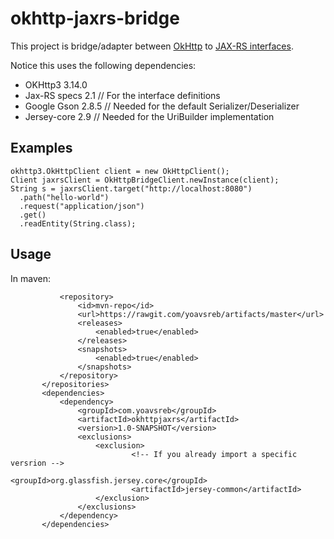 # okhttp-jaxrs-bridge

This project is bridge/adapter between [OkHttp](https://github.com/square/okhttp) to [JAX-RS interfaces](https://github.com/jax-rs).

Notice this uses the following dependencies:
* OKHttp3 3.14.0
* Jax-RS specs 2.1 // For the interface definitions
* Google Gson 2.8.5  // Needed for the default Serializer/Deserializer
* Jersey-core 2.9  // Needed for the UriBuilder implementation

## Examples
```
okhttp3.OkHttpClient client = new OkHttpClient();
Client jaxrsClient = OkHttpBridgeClient.newInstance(client);
String s = jaxrsClient.target("http://localhost:8080")
  .path("hello-world")
  .request("application/json")
  .get()
  .readEntity(String.class);
```

## Usage
In maven:
``` <repositories>
           <repository>
               <id>mvn-repo</id>
               <url>https://rawgit.com/yoavsreb/artifacts/master</url>
               <releases>
                   <enabled>true</enabled>
               </releases>
               <snapshots>
                   <enabled>true</enabled>
               </snapshots>
           </repository>
       </repositories>
       <dependencies>
           <dependency>
               <groupId>com.yoavsreb</groupId>
               <artifactId>okhttpjaxrs</artifactId>
               <version>1.0-SNAPSHOT</version>
               <exclusions>
                   <exclusion>
                           <!-- If you already import a specific versrion -->
                           <groupId>org.glassfish.jersey.core</groupId>
                           <artifactId>jersey-common</artifactId>
                   </exclusion>
               </exclusions>
           </dependency>
       </dependencies>
```
